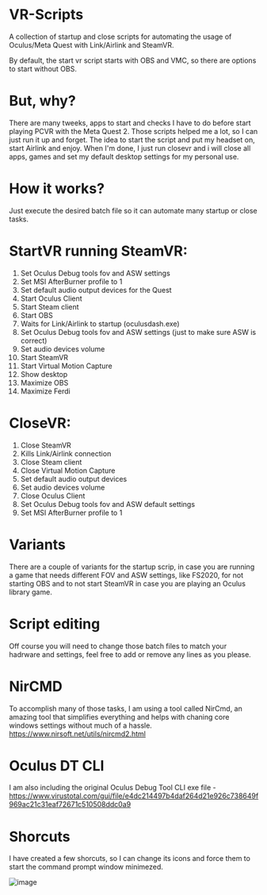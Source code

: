 # VR-Scripts

A collection of startup and close scripts for automating the usage of Oculus/Meta Quest with Link/Airlink and SteamVR.

By default, the start vr script starts with OBS and VMC, so there are options to start without OBS.

# But, why?

There are many tweeks, apps to start and checks I have to do before start playing PCVR with the Meta Quest 2. Those scripts helped me a lot, so I can just run it up and forget. The idea to start the script and put my headset on, start Airlink and enjoy. When I'm done, I just run closevr and i will close all apps, games and set my default desktop settings for my personal use.

# How it works?

Just execute the desired batch file so it can automate many startup or close tasks.

# StartVR running SteamVR:

1. Set Oculus Debug tools fov and ASW settings
2. Set MSI AfterBurner profile to 1
3. Set default audio output devices for the Quest
4. Start Oculus Client
5. Start Steam client
6. Start OBS
7. Waits for Link/Airlink to startup (oculusdash.exe)
8. Set Oculus Debug tools fov and ASW settings (just to make sure ASW is correct)
9. Set audio devices volume
10. Start SteamVR
11. Start Virtual Motion Capture
12. Show desktop
13. Maximize OBS
14. Maximize Ferdi

# CloseVR:

1. Close SteamVR
2. Kills Link/Airlink connection
3. Close Steam client
4. Close Virtual Motion Capture
5. Set default audio output devices
6. Set audio devices volume
7. Close Oculus Client
8. Set Oculus Debug tools fov and ASW default settings
9. Set MSI AfterBurner profile to 1

# Variants

There are a couple of variants for the startup scrip, in case you are running a game that needs different FOV and ASW settings, like FS2020, for not starting OBS and to not start SteamVR in case you are playing an Oculus library game.

# Script editing

Off course you will need to change those batch files to match your hadrware and settings, feel free to add or remove any lines as you please.

# NirCMD

To accomplish many of those tasks, I am using a tool called NirCmd, an amazing tool that simplifies everything and helps with chaning core windows settings without much of a hassle. https://www.nirsoft.net/utils/nircmd2.html

# Oculus DT CLI

I am also including the original Oculus Debug Tool CLI exe file - https://www.virustotal.com/gui/file/e4dc214497b4daf264d21e926c738649f969ac21c31eaf72671c510508ddc0a9

# Shorcuts

I have created a few shorcuts, so I can change its icons and force them to start the command prompt window minimezed.

![image](https://user-images.githubusercontent.com/25224882/151407584-9508d7c4-2e13-4afd-9dbf-213406de23d1.png)
